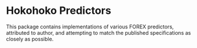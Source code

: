 # Hokohoko Predictors

This package contains implementations of various FOREX predictors, attributed
to author, and attempting to match the published specifications as closely as
possible.
